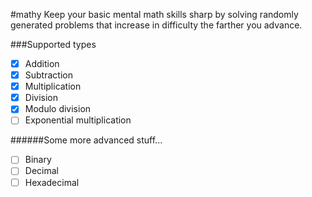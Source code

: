 #mathy
Keep your basic mental math skills sharp by solving randomly generated problems that increase in difficulty the farther you advance.

###Supported types
- [x] Addition
- [x] Subtraction
- [x] Multiplication
- [x] Division
- [x] Modulo division
- [ ] Exponential multiplication

######Some more advanced stuff...
- [ ] Binary
- [ ] Decimal
- [ ] Hexadecimal